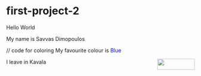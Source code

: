 # first-project-2
<html>
  <head>
      <title>Hello world!</title>
  </head>
  <body>
<p>Hello World <br> </p>
My name is Savvas Dimopoulos </br>
<p>// code for coloring My favourite colour is <font color="blue"> Blue </font> </p>
I leave in Kavala <img src=kavala_view.jpg width="100" height="30" align="right" />
   </body>
<html>
